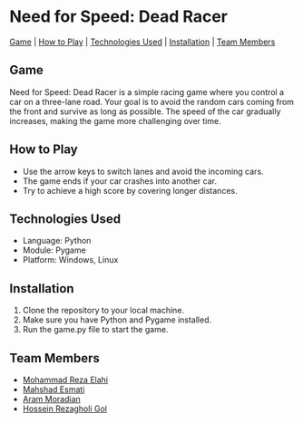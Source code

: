 # Need for Speed: Dead Racer

[Game](#game) | [How to Play](#how-to-play) | [Technologies Used](#technologies-used) | [Installation](#installation) | [Team Members](#team-members)

## Game

Need for Speed: Dead Racer is a simple racing game where you control a car on a three-lane road. Your goal is to avoid the random cars coming from the front and survive as long as possible. The speed of the car gradually increases, making the game more challenging over time.

## How to Play

- Use the arrow keys to switch lanes and avoid the incoming cars.
- The game ends if your car crashes into another car.
- Try to achieve a high score by covering longer distances.

## Technologies Used

- Language: Python
- Module: Pygame
- Platform: Windows, Linux

## Installation

1. Clone the repository to your local machine.
2. Make sure you have Python and Pygame installed.
3. Run the game.py file to start the game.

## Team Members

- [Mohammad Reza Elahi](https://github.com/mohammadrezaelahi)
- [Mahshad Esmati](https://github.com/mahshadesmati)
- [Aram Moradian](https://github.com/OhSorrow)
- [Hossein Rezagholi Gol](https://github.com/hossein-rg)

